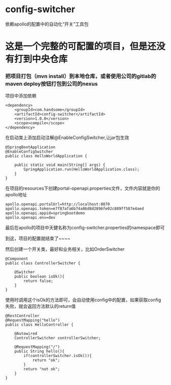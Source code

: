 # config-switcher
依赖apollo的配置中的自动化“开关”工具包

# 这是一个完整的可配置的项目，但是还没有打到中央仓库
### 把项目打包（mvn install）到本地仓库，或者使用公司的gitlab的maven deploy按钮打包到公司的nexus
项目中添加依赖
```
<dependency>
    <groupId>com.handsome</groupId>
    <artifactId>config-switcher</artifactId>
    <version>1.0.0</version>
    <scope>compile</scope>
</dependency>
```
在启动类上添加启动注解@EnableConfigSwitcher,让jar包生效
```
@SpringBootApplication
@EnableConfigSwitcher
public class HelloWorldApplication {

    public static void main(String[] args) {
        SpringApplication.run(HelloWorldApplication.class);
    }
}
```
在项目的resources下创建portal-openapi.properties文件，文件内容就是你的apollo地址
```
apollo.openapi.portalUrl=http://localhost:8070
apollo.openapi.token=e7f87afa6b74a86d8d2896fe02c889ff587e4aed
apollo.openapi.appid=springbootdemo
apollo.openapi.env=dev
```

最后在apollo的项目中天健名称为config-switcher.properties的namespace即可

到这，项目的配置就结束了~~~~


然后创建一个开关类，最好和业务相关，比如OrderSwitcher
```
@Component
public class ControllerSwitcher {

    @Switcher
    public boolean isOk(){
        return false;
    }
}
```
使用时调用这个isOk的方法即可，会自动使用config中的配置，如果获取config失败，就会返回方法默认的return值

```
@RestController
@RequestMapping("hello")
public class HelloController {

    @Autowired
    ControllerSwitcher controllerSwitcher;

    @RequestMapping("/")
    public String hello(){
        if(controllerSwitcher.isOk()){
            return "ok";
        }
        return "not ok";
    }
}
```
